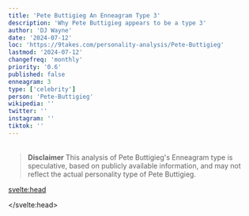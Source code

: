 ```yaml
---
title: 'Pete Buttigieg An Enneagram Type 3'
description: 'Why Pete Buttigieg appears to be a type 3'
author: 'DJ Wayne'
date: '2024-07-12'
loc: 'https://9takes.com/personality-analysis/Pete-Buttigieg'
lastmod: '2024-07-12'
changefreq: 'monthly'
priority: '0.6'
published: false
enneagram: 3
type: ['celebrity']
person: 'Pete-Buttigieg'
wikipedia: ''
twitter: ''
instagram: ''
tiktok: ''
---
```


<!--
    childhood and upbringing
    first big success
    style habits and quirks that relate to their personality type
    stressful moments in their life and how they handled them
    comfort- moments in their life where they are doing well and killing it
-->
<!-- // keywords:  -->

<script>
	// import  PopCard  from "$lib/components/atoms/PopCard.svelte";
</script>

<div
	style="display: flex;
    justify-content: center;
    margin: 1rem 0;
	"
>
	<!-- <PopCard
		image={`/types/3s/${'Pete-Buttigieg'}.webp`}
		enneagramType={3}
		showIcon={false}
		displayText="Pete Buttigieg"
		subtext=""
	/> -->
</div>

> **Disclaimer** This analysis of Pete Buttigieg's Enneagram type is speculative, based on publicly available information, and may not reflect the actual personality type of Pete Buttigieg.

<p class="firstLetter"></p>

<svelte:head>

<script type="application/ld+json">

</script>

</svelte:head>

<style lang="scss"></style>
